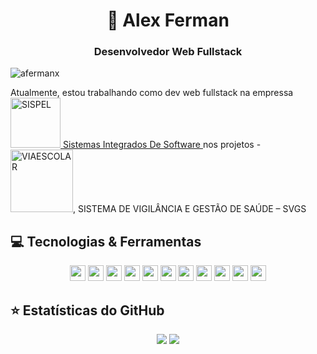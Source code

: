 <h1 align="center">👋 Alex Ferman</h1>
<h3 align="center">Desenvolvedor Web Fullstack</h3>
<p align="left"> <img src="https://komarev.com/ghpvc/?username=afermanx&label=Profile%20views&color=0e75b6&style=flat" alt="afermanx" /> </p>

Atualmente, estou trabalhando como dev web fullstack na empressa <a  href="https://sispel-ro.com.br/" target="_blank"> <img src="https://sispel-ro.com.br/wp-content/uploads/2020/06/logo_sispel.png" alt="SISPEL" width="80" /> Sistemas Integrados De Software </a> nos projetos - <a href="https://viaescolar.com/" target="_blank" > <img src="https://viaescolar.com/wp-content/uploads/2020/06/logo_viaescolar_fundo.png" alt="VIAESCOLAR" width="100" /></a>, SISTEMA DE VIGILÂNCIA E GESTÃO DE SAÚDE – SVGS <a href="https://svgs.com.br/" target="_blank" ></a>

## 💻 Tecnologias & Ferramentas

<p align="center">
<img src="https://img.shields.io/badge/-Laravel-CB3837?style=flat-square&logo=Laravel&logoColor=white" height="25"/>
<img src="https://img.shields.io/badge/PHP-%23316192.svg?&style=for-the-badge&logo=php&logoColor=white" height="25"/>

<img src="https://img.shields.io/badge/javascript-%23F7DF1E.svg?&style=for-the-badge&logo=javascript&logoColor=black" height="25"/>
<img src="https://img.shields.io/badge/typescript%20-%23007ACC.svg?&style=for-the-badge&logo=typescript&logoColor=white" height="25"/>
<img src="https://img.shields.io/badge/node.js%20-%2343853D.svg?&style=for-the-badge&logo=node.js&logoColor=white" height="25"/>
<img src="https://img.shields.io/badge/express.js%20-%23404d59.svg?&style=for-the-badge" height="25"/>

<img src="https://img.shields.io/badge/bootstrap%20-%23563D7C.svg?&style=for-the-badge&logo=bootstrap&logoColor=white" height="25"/>
<img src="https://img.shields.io/badge/postgres-%23316192.svg?&style=for-the-badge&logo=postgresql&logoColor=white" height="25"/>
<img src="https://img.shields.io/badge/-npm-CB3837?style=flat-square&logo=npm" height="25"/>
<img src="https://img.shields.io/badge/-GitHub-181717?style=flat-square&logo=github" height="25"/>
<img src="https://img.shields.io/badge/MongoDB-%234ea94b.svg?&style=for-the-badge&logo=mongodb&logoColor=white" height="25"/>



</p>

## ⭐ Estatísticas do GitHub

<p align = "center">
  <img src = "https://github-readme-stats.vercel.app/api?username=afermanx&show_icons=true&theme=tokyonight&line_height=27">
  <img src = "https://github-readme-stats.vercel.app/api/top-langs/?username=afermanx&hide=css,java,html&theme=tokyonight">
</p>



